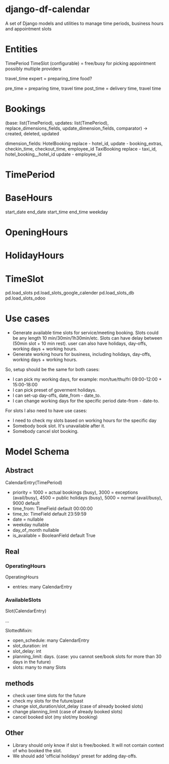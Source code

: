 # django-df-calendar
A set of Django models and utilities to manage time periods, business hours and appointment slots

# Entities
TimePeriod
TimeSlot (configurable) = free/busy for picking appointment possibly multiple providers

travel_time expert = preparing_time food?

pre_time = preparing time, travel time
post_time = delivery time, travel time

# Bookings

(base: list(TimePeriod), updates: list(TimePeriod), replace_dimensions_fields, update_dimension_fields, comparator)
-> created, deleted, updated

dimension_fields:
    HotelBooking 
        replace - hotel_id, 
        update - booking_extras, checkin_time, checkout_time, employee_id
    TaxiBooking
        replace - taxi_id, hotel_booking__hotel_id
        update - employee_id

# TimePeriod

# BaseHours
start_date
end_date
start_time
end_time
weekday

# OpeningHours
# HolidayHours

# TimeSlot

pd.load_slots
    pd.load_slots_google_calender
    pd.load_slots_db
    pd.load_slots_odoo



# Use cases

- Generate available time slots for service/meeting booking. Slots could be any length 10 min/30min/1h30min/etc. Slots can have delay between (50min slot + 10 min rest). user can also have holidays, day-offs, working days + working hours. 
- Generate working hours for business, including holidays, day-offs, working days + working hours. 


So, setup should be the same for both cases:

- I can pick my working days, for example:  mon/tue/thu/fri 09:00-12:00 + 15:00-18:00
- I can pick preset of goverment holidays.
- I can set-up day-offs, date_from - date_to.
- I can change working days for the specific period date-from - date-to. 


For slots I also need to have use cases:

- I need to check my slots based on working hours for the specific day
- Somebody book slot. It's unavailable after it. 
- Somebody cancel slot booking.





# Model Schema


## Abstract

CalendarEntry(TimePeriod)
- priority = 1000 = actual bookings (busy), 3000 = exceptions (avail/busy), 4500 = public holidays (busy), 5000 = normal (avail/busy), 9000 default
- time_from: TimeField default 00:00:00
- time_to: TimeField default 23:59:59
- date =  nullable
- weekday nullable
- day_of_month nullable
- is_available = BooleanField default True

## Real

### OperatingHours


OperatingHours

- entries: many CalendarEntry


### AvailableSlots


Slot(CalendarEntry)

...

SlottedMixin:

- open_schedule: many CalendarEntry
- slot_duration: int
- slot_delay: int
- planning_limit: days. (case: you cannot see/book slots for more than 30 days in the future)
- slots: many to many Slots


## methods

- check user time slots for the future
- check my slots for the future/past
- change slot_duration/slot_delay (case of already booked slots)
- change planning_limit (case of already booked slots)
- cancel booked slot (my slot/my booking)


## Other

- Library should only know if slot is free/booked. It will not contain context of who booked the slot. 
- We should add 'official holidays' preset for adding day-offs. 

